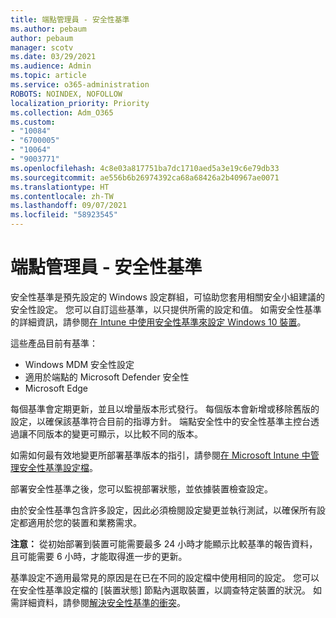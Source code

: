 ```yaml
---
title: 端點管理員 - 安全性基準
ms.author: pebaum
author: pebaum
manager: scotv
ms.date: 03/29/2021
ms.audience: Admin
ms.topic: article
ms.service: o365-administration
ROBOTS: NOINDEX, NOFOLLOW
localization_priority: Priority
ms.collection: Adm_O365
ms.custom:
- "10084"
- "6700005"
- "10064"
- "9003771"
ms.openlocfilehash: 4c8e03a817751ba7dc1710aed5a3e19c6e79db33
ms.sourcegitcommit: ae556b6b26974392ca68a68426a2b40967ae0071
ms.translationtype: HT
ms.contentlocale: zh-TW
ms.lasthandoff: 09/07/2021
ms.locfileid: "58923545"
---
```

# <a name="endpoint-manager---security-baselines"></a>端點管理員 - 安全性基準

安全性基準是預先設定的 Windows 設定群組，可協助您套用相關安全小組建議的安全性設定。 您可以自訂這些基準，以只提供所需的設定和值。 如需安全性基準的詳細資訊，請參閱[在 Intune 中使用安全性基準來設定 Windows 10 裝置](https://docs.microsoft.com/mem/intune/protect/security-baselines)。

這些產品目前有基準：

- Windows MDM 安全性設定
- 適用於端點的 Microsoft Defender 安全性
- Microsoft Edge

每個基準會定期更新，並且以增量版本形式發行。 每個版本會新增或移除舊版的設定，以確保該基準符合目前的指導方針。 端點安全性中的安全性基準主控台透過讓不同版本的變更可顯示，以比較不同的版本。

如需如何最有效地變更所部署基準版本的指引，請參閱[在 Microsoft Intune 中管理安全性基準設定檔](https://docs.microsoft.com/mem/intune/protect/security-baselines-configure)。

部署安全性基準之後，您可以監視部署狀態，並依據裝置檢查設定。

由於安全性基準包含許多設定，因此必須檢閱設定變更並執行測試，以確保所有設定都適用於您的裝置和業務需求。

**注意：** 從初始部署到裝置可能需要最多 24 小時才能顯示比較基準的報告資料，且可能需要 6 小時，才能取得進一步的更新。 

基準設定不適用最常見的原因是在已在不同的設定檔中使用相同的設定。 您可以在安全性基準設定檔的 [裝置狀態] 節點內選取裝置，以調查特定裝置的狀況。 如需詳細資料，請參閱[解決安全性基準的衝突](https://docs.microsoft.com/mem/intune/protect/security-baselines-monitor#resolve-conflicts-for-security-baselines)。